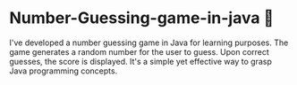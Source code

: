 # Number-Guessing-game-in-java 🤖
I've developed a number guessing game in Java for learning purposes. The game generates a random number for the user to guess. Upon correct guesses, the score is displayed. It's a simple yet effective way to grasp Java programming concepts.

